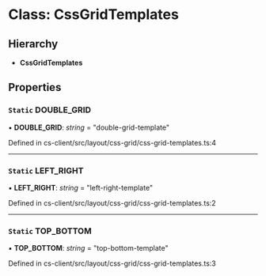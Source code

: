 # Class: CssGridTemplates

## Hierarchy

* **CssGridTemplates**

## Properties

### `Static` DOUBLE_GRID

▪ **DOUBLE_GRID**: *string* = "double-grid-template"

Defined in cs-client/src/layout/css-grid/css-grid-templates.ts:4

___

### `Static` LEFT_RIGHT

▪ **LEFT_RIGHT**: *string* = "left-right-template"

Defined in cs-client/src/layout/css-grid/css-grid-templates.ts:2

___

### `Static` TOP_BOTTOM

▪ **TOP_BOTTOM**: *string* = "top-bottom-template"

Defined in cs-client/src/layout/css-grid/css-grid-templates.ts:3
